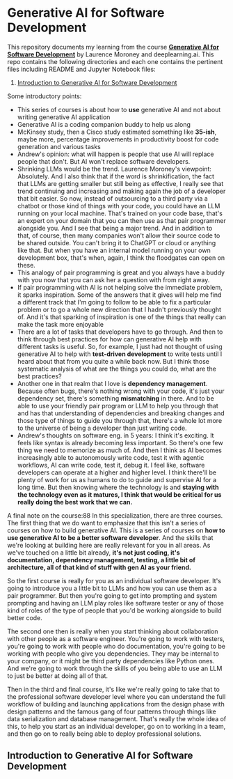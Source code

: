 # Generative AI for Software Development

This repository documents my learning from the course **<a href="https://www.deeplearning.ai/courses/generative-ai-for-software-development/">Generative AI for Software Development</a>** by Laurence Moroney and deeplearning.ai. This repo contains the following directories and each one contains the pertinent files including README and Jupyter Notebook files: 
 
1. [Introduction to Generative AI for Software Development](#1)

Some introductory points:
- This series of courses is about how to **use** generative AI and not about writing generative AI application
- Generative AI is a coding companion buddy to help us along
- McKinsey study, then a Cisco study estimated something like **35-ish**, maybe more, percentage improvements in productivity boost for code generation and various tasks
- Andrew's opinion: what will happen is people that use AI will replace people that don't. But AI won't replace software developers.
- Shrinking LLMs would be the trend. Laurence Moroney's viewpoint: Absolutely. And I also think that if the word is shrinkification, the fact that LLMs are getting smaller but still being as effective, I really see that trend continuing and increasing and making again the job of a developer that bit easier. So now, instead of outsourcing to a third party via a chatbot or those kind of things with your code, you could have an LLM running on your local machine. That's trained on your code base, that's an expert on your domain that you can then use as that pair programmer alongside you. And I see that being a major trend. And in addition to that, of course, then many companies won't allow their source code to be shared outside. You can't bring it to ChatGPT or cloud or anything like that. But when you have an internal model running on your own development box, that's when, again, I think the floodgates can open on these.
- This analogy of pair programming is great and you always have a buddy with you now that you can ask her a question with from right away.
- If pair programming with AI is not helping solve the immediate problem, it sparks inspiration. Some of the answers that it gives will help me find a different track that I'm going to follow to be able to fix a particular problem or to go a whole new direction that I hadn't previously thought of. And it's that sparking of inspiration is one of the things that really can make the task more enjoyable
- There are a lot of tasks that developers have to go through. And then to think through best practices for how can generative AI help with different tasks is useful. So, for example, I just had not thought of using generative AI to help with **test-driven development** to write tests until I heard about that from you quite a while back now. But I think those systematic analysis of what are the things you could do, what are the best practices?
- Another one in that realm that I love is **dependency management**. Because often bugs, there's nothing wrong with your code, it's just your dependency set, there's something **mismatching** in there. And to be able to use your friendly pair program or LLM to help you through that and has that understanding of dependencies and breaking changes and those type of things to guide you through that, there's a whole lot more to the universe of being a developer than just writing code.
- Andrew's thoughts on software eng. in 5 years:  I think it's exciting. It feels like syntax is already becoming less important. So there's one few thing we need to memorize as much of. And then I think as AI becomes increasingly able to autonomously write code, test it with agentic workflows, AI can write code, test it, debug it. I feel like, software developers can operate at a higher and higher level. I think there'll be plenty of work for us as humans to do to guide and supervise AI for a long time. But then knowing where the technology is and **staying with the technology even as it matures, I think that would be critical for us really doing the best work that we can.**

A final note on the course:88
In this specialization, there are three courses. The first thing that we do want to emphasize that this isn't a series of courses on how to build generative AI. This is a series of courses on **how to use generative AI to be a better software developer**. And the skills that we're looking at building here are really relevant for you in all areas. As we've touched on a little bit already, **it's not just coding, it's documentation, dependency management, testing, a little bit of architecture, all of that kind of stuff with gen AI as your friend.** 

So the first course is really for you as an individual software developer. It's going to introduce you a little bit to LLMs and how you can use them as a pair programmer. But then you're going to get into prompting and system prompting and having an LLM play roles like software tester or any of those kind of roles of the type of people that you'd be working alongside to build better code. 

The second one then is really when you start thinking about collaboration with other people as a software engineer. You're going to work with testers, you're going to work with people who do documentation, you're going to be working with people who give you dependencies. They may be internal to your company, or it might be third party dependencies like Python ones. And we're going to work through the skills of you being able to use an LLM to just be better at doing all of that. 

Then in the third and final course, it's like we're really going to take that to the professional software developer level where you can understand the full workflow of building and launching applications from the design phase with design patterns and the famous gang of four patterns through things like data serialization and database management. That's really the whole idea of this, to help you start as an individual developer, go on to working in a team, and then go on to really being able to deploy professional solutions.
  
<a name="1"></a>
## Introduction to Generative AI for Software Development
